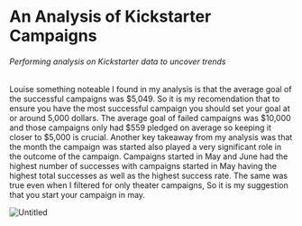 # An Analysis of Kickstarter Campaigns
###### Performing analysis on Kickstarter data to uncover trends
Louise something noteable I found in my analysis is that the average goal of the successful campaigns was $5,049. So it is my recomendation that to ensure you have the most successful campaign you should set your goal at or around 5,000 dollars. The average goal of failed campaigns was $10,000 and those campaigns only had $559 pledged on average so keeping it closer to $5,000 is crucial. Another key takeaway from my analysis was that the month the campaign was started also played a very significant role in the outcome of the campaign. Campaigns started in May and June had the highest number of successes with campaigns started in May having the highest total successes as well as the highest success rate. The same was true even when I filtered for only theater campaigns, So it is my suggestion that you start your campaign in may.
 
![Untitled](https://user-images.githubusercontent.com/80008511/111890414-19373100-89b7-11eb-9343-346711bd8bfc.png)
